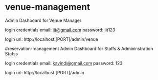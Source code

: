 

# venue-management
Admin Dashboard for Venue Manager

login credentials
email: iit@gmail.com
password: iit123

login url: http://localhost:[PORT]/admin/venue

 #reservation-management
Admin Dashboard for Staffs & Admininstration Stafss

login credentials
email: kavindi@gmail.com
password: 123

login url: http://localhost:[PORT]/admin
